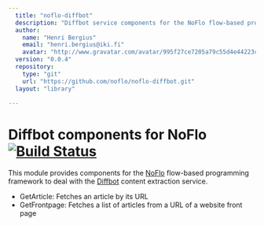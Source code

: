 ```yaml
---
  title: "noflo-diffbot"
  description: "Diffbot service components for the NoFlo flow-based programming environment"
  author: 
    name: "Henri Bergius"
    email: "henri.bergius@iki.fi"
    avatar: "http://www.gravatar.com/avatar/995f27ce7205a79c55d4e44223cd6de0?s=23"
  version: "0.0.4"
  repository: 
    type: "git"
    url: "https://github.com/noflo/noflo-diffbot.git"
  layout: "library"

---
```

Diffbot components for NoFlo [![Build Status](https://secure.travis-ci.org/noflo/noflo-diffbot.png?branch=master)](https://travis-ci.org/noflo/noflo-diffbot)
=========================

This module provides components for the [NoFlo](http://noflojs.org/) flow-based programming framework to deal with the [Diffbot](http://www.diffbot.com/) content extraction service.

* GetArticle: Fetches an article by its URL
* GetFrontpage: Fetches a list of articles from a URL of a website front page
